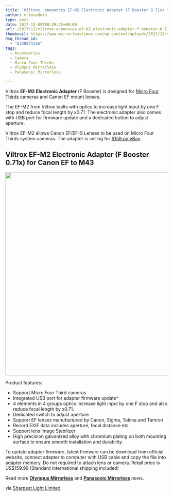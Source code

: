 ```yaml
---
title: 'Viltrox  announces EF-M2 Electronic Adapter (F Booster 0.71x) for Canon EF to MFT'
author: mrtmsadmin
type: post
date: 2017-12-05T08:29:25+00:00
url: /2017/12/viltrox-announces-ef-m2-electronic-adapter-f-booster-0-71x-canon-ef-mft/
thumbnail: https://www.mirrorlesstimes.com/wp-content/uploads/2017/12/viltrox-announces-ef-m2-electronic-adapter-f-booster-0-71x-canon-ef-mft.jpg
dsq_thread_id:
  - "6330071516"
tags:
  - Accessories
  - Camera
  - Micro Four Thirds
  - Olympus Mirrorless
  - Panasonic Mirrorless

---
```

Viltrox **EF-M2 Electronic Adapter** (F Booster) is designed for <a href="https://www.mirrorlesstimes.com/tag/micro-four-thirds/" target="_blank" rel="noopener">Micro Four Thirds</a> cameras and Canon EF mount lenses.

The EF-M2 from Viltrox builts with optics to increase light input by one F stop and reduce focal length by x0.71. The electronic adapter also comes with USB port for firmware update and a dedicated button to adjust aperture.

Viltrox EF-M2 allows Canon EF/EF-S Lenses to be used on Micro Four Thirds system cameras. The adapter is selling for <a href="http://rover.ebay.com/rover/1/711-53200-19255-0/1?icep_ff3=9&pub=5575061265&toolid=10001&campid=5337389939&customid=&icep_uq=Viltrox+EF-M2&icep_sellerId=&icep_ex_kw=&icep_sortBy=12&icep_catId=625&icep_minPrice=&icep_maxPrice=&ipn=psmain&icep_vectorid=229466&kwid=902099&mtid=824&kw=lg" target="_blank" rel="nofollow noopener">$159 on eBay</a>.<!--more-->

## Viltrox EF-M2 Electronic Adapter (F Booster 0.71x) for Canon EF to M43

[<img class="aligncenter size-full wp-image-1505" src="https://i0.wp.com/www.mirrorlesstimes.com/wp-content/uploads/2017/12/viltrox-announces-ef-m2-electronic-adapter-f-booster-0-71x-canon-ef-mft.jpg?resize=600%2C632&#038;ssl=1" alt="" width="600" height="632" srcset="https://i0.wp.com/www.mirrorlesstimes.com/wp-content/uploads/2017/12/viltrox-announces-ef-m2-electronic-adapter-f-booster-0-71x-canon-ef-mft.jpg?w=1000&ssl=1 1000w, https://i0.wp.com/www.mirrorlesstimes.com/wp-content/uploads/2017/12/viltrox-announces-ef-m2-electronic-adapter-f-booster-0-71x-canon-ef-mft.jpg?resize=285%2C300&ssl=1 285w, https://i0.wp.com/www.mirrorlesstimes.com/wp-content/uploads/2017/12/viltrox-announces-ef-m2-electronic-adapter-f-booster-0-71x-canon-ef-mft.jpg?resize=768%2C809&ssl=1 768w, https://i0.wp.com/www.mirrorlesstimes.com/wp-content/uploads/2017/12/viltrox-announces-ef-m2-electronic-adapter-f-booster-0-71x-canon-ef-mft.jpg?resize=970%2C1022&ssl=1 970w" sizes="(max-width: 600px) 100vw, 600px" data-recalc-dims="1" />][1]

Product features:

  * Support Micro Four Third cameras
  * Integrated USB port for adapter firmware update^
  * 4 elements in 4 groups optics increase light input by one F stop and also reduce focal length by x0.71.
  * Dedicated switch to adjust aperture
  * Support EF lenses manufactured by Canon, Sigma, Tokina and Tamron
  * Record EXIF data includes aperture, focal distance etc.
  * Support lens Image Stabilizer
  * High precision galvanized alloy with chromium plating on both mounting surface to ensure smooth installation and durability.

To update adapter firmware, latest firmware can be download from official website, connect adapter to computer with USB cable and copy the file into adapter memory. Do not required to attach lens or camera. Retail price is US$159.99 (Standard international shipping included)

Read more [**Olympus Mirrorless**][2] and [**Panasonic Mirrorless**][3] news.

via <a href="https://www.facebook.com/sharpestlight/posts/1945834329011626" target="_blank" rel="nofollow external noopener noreferrer">Sharpest Light Limited</a>

 [1]: https://i0.wp.com/www.mirrorlesstimes.com/wp-content/uploads/2017/12/viltrox-announces-ef-m2-electronic-adapter-f-booster-0-71x-canon-ef-mft.jpg?ssl=1
 [2]: https://www.mirrorlesstimes.com/tag/olympus-mirrorless/
 [3]: https://www.mirrorlesstimes.com/tag/panasonic-mirrorless/